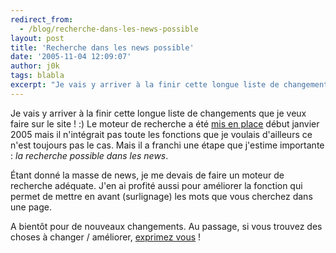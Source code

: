 ```yaml
---
redirect_from:
  - /blog/recherche-dans-les-news-possible
layout: post
title: 'Recherche dans les news possible'
date: '2005-11-04 12:09:07'
author: j0k
tags: blabla
excerpt: "Je vais y arriver à la finir cette longue liste de changements que je veux faire sur le site ! :)     \nLe moteur de recherche a été [mis en place](http://www.j0k3r.net/news-un-moteur-de-recherche-sur-j0k3r-n3t-124.html) début janvier 2005 mais il n'intégrait pas toute les fonctions que je voulais d'ailleurs ce n'est toujours pas le cas. Mais il a franchi      …"
---
```


Je vais y arriver à la finir cette longue liste de changements que je veux faire sur le site ! :)
Le moteur de recherche a été [mis en place](http://www.j0k3r.net/news-un-moteur-de-recherche-sur-j0k3r-n3t-124.html) début janvier 2005 mais il n'intégrait pas toute les fonctions que je voulais d'ailleurs ce n'est toujours pas le cas. Mais il a franchi une étape que j'estime importante : *la recherche possible dans les news*.

Étant donné la masse de news, je me devais de faire un moteur de recherche adéquate. J'en ai profité aussi pour améliorer la fonction qui permet de mettre en avant (surlignage) les mots que vous cherchez dans une page.

A bientôt pour de nouveaux changements.   Au passage, si vous trouvez des choses à changer / améliorer, [exprimez vous](http://www.j0k3r.net/forum/forum-remarque-sur-le-site-8.htm) !
